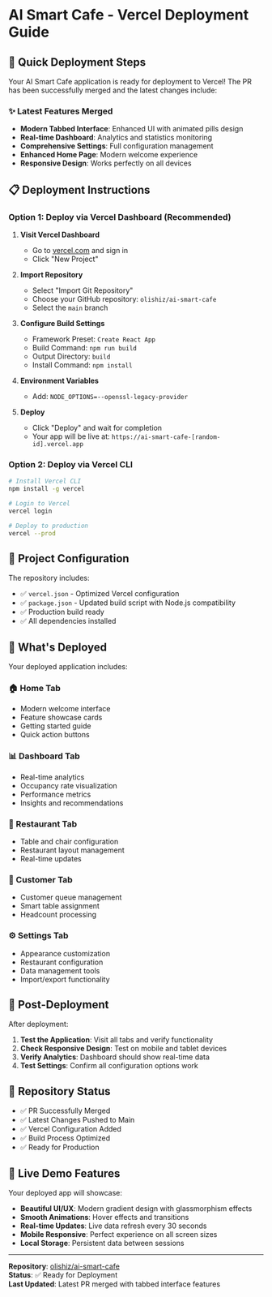 # AI Smart Cafe - Vercel Deployment Guide

## 🚀 Quick Deployment Steps

Your AI Smart Cafe application is ready for deployment to Vercel! The PR has been successfully merged and the latest changes include:

### ✨ Latest Features Merged
- **Modern Tabbed Interface**: Enhanced UI with animated pills design
- **Real-time Dashboard**: Analytics and statistics monitoring
- **Comprehensive Settings**: Full configuration management
- **Enhanced Home Page**: Modern welcome experience
- **Responsive Design**: Works perfectly on all devices

## 📋 Deployment Instructions

### Option 1: Deploy via Vercel Dashboard (Recommended)

1. **Visit Vercel Dashboard**
   - Go to [vercel.com](https://vercel.com) and sign in
   - Click "New Project"

2. **Import Repository**
   - Select "Import Git Repository"
   - Choose your GitHub repository: `olishiz/ai-smart-cafe`
   - Select the `main` branch

3. **Configure Build Settings**
   - Framework Preset: `Create React App`
   - Build Command: `npm run build`
   - Output Directory: `build`
   - Install Command: `npm install`

4. **Environment Variables**
   - Add: `NODE_OPTIONS=--openssl-legacy-provider`

5. **Deploy**
   - Click "Deploy" and wait for completion
   - Your app will be live at: `https://ai-smart-cafe-[random-id].vercel.app`

### Option 2: Deploy via Vercel CLI

```bash
# Install Vercel CLI
npm install -g vercel

# Login to Vercel
vercel login

# Deploy to production
vercel --prod
```

## 🔧 Project Configuration

The repository includes:
- ✅ `vercel.json` - Optimized Vercel configuration
- ✅ `package.json` - Updated build script with Node.js compatibility
- ✅ Production build ready
- ✅ All dependencies installed

## 📱 What's Deployed

Your deployed application includes:

### 🏠 Home Tab
- Modern welcome interface
- Feature showcase cards
- Getting started guide
- Quick action buttons

### 📊 Dashboard Tab
- Real-time analytics
- Occupancy rate visualization
- Performance metrics
- Insights and recommendations

### 🏪 Restaurant Tab
- Table and chair configuration
- Restaurant layout management
- Real-time updates

### 👥 Customer Tab
- Customer queue management
- Smart table assignment
- Headcount processing

### ⚙️ Settings Tab
- Appearance customization
- Restaurant configuration
- Data management tools
- Import/export functionality

## 🎯 Post-Deployment

After deployment:
1. **Test the Application**: Visit all tabs and verify functionality
2. **Check Responsive Design**: Test on mobile and tablet devices
3. **Verify Analytics**: Dashboard should show real-time data
4. **Test Settings**: Confirm all configuration options work

## 🔗 Repository Status

- ✅ PR Successfully Merged
- ✅ Latest Changes Pushed to Main
- ✅ Vercel Configuration Added
- ✅ Build Process Optimized
- ✅ Ready for Production

## 🌟 Live Demo Features

Your deployed app will showcase:
- **Beautiful UI/UX**: Modern gradient design with glassmorphism effects
- **Smooth Animations**: Hover effects and transitions
- **Real-time Updates**: Live data refresh every 30 seconds
- **Mobile Responsive**: Perfect experience on all screen sizes
- **Local Storage**: Persistent data between sessions

---

**Repository**: [olishiz/ai-smart-cafe](https://github.com/olishiz/ai-smart-cafe)  
**Status**: ✅ Ready for Deployment  
**Last Updated**: Latest PR merged with tabbed interface features
